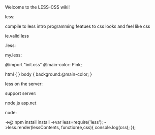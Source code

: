 Welcome to the LESS-CSS wiki!

less:

compile to less
intro programming featues to css
looks and feel like css

ie.valid less

<head>
<link rel="stylesheet/less" type="text/css" href="css/my.less>
<script src="js/less.js" type="text/javascript"></script>
<script src="css/less.css" type="text/javascript"></script>
</head>

.less:
<link rel="stylesheet/less" type="text/css" href="styles.less" />
<script src="less.js" type="text/javascript"></script>
<script src="//cdnjs.cloudflare.com/ajax/libs/less.js/2.7.2/less.min.js"></script>


my.less:

@import "init.css"
@main-color: Pink;

html
{
}
body
{
background:@main-color;
}

less on the server:

support server:

node.js
asp.net


node:

->@ npm install install
->var less=require('less');
->less.render(lessContents,
            function(e,css){
            console.log(css);
            });

















